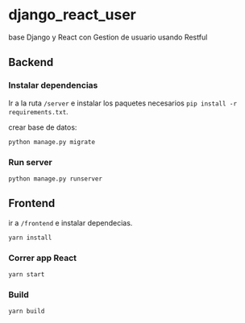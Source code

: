 # django_react_user

base Django y React con Gestion de usuario usando Restful

## Backend

### Instalar dependencias

Ir a la ruta `/server` e instalar los paquetes necesarios `pip install -r requirements.txt`.

crear base de datos:

```
python manage.py migrate
```

### Run server

```
python manage.py runserver
```

## Frontend

ir a `/frontend` e instalar dependecias.

```
yarn install
```

### Correr app React

```
yarn start
```


### Build

```
yarn build
```
